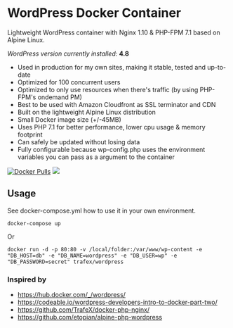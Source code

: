 # WordPress Docker Container

Lightweight WordPress container with Nginx 1.10 & PHP-FPM 7.1 based on Alpine Linux.

_WordPress version currently installed:_ **4.8**

* Used in production for my own sites, making it stable, tested and up-to-date
* Optimized for 100 concurrent users
* Optimized to only use resources when there's traffic (by using PHP-FPM's ondemand PM)
* Best to be used with Amazon Cloudfront as SSL terminator and CDN
* Built on the lightweight Alpine Linux distribution
* Small Docker image size (+/-45MB)
* Uses PHP 7.1 for better performance, lower cpu usage & memory footprint
* Can safely be updated without losing data
* Fully configurable because wp-config.php uses the environment variables you can pass as a argument to the container

[![Docker Pulls](https://img.shields.io/docker/pulls/trafex/wordpress.svg)](https://hub.docker.com/r/trafex/wordpress/) [![](https://images.microbadger.com/badges/image/trafex/wordpress.svg)](https://microbadger.com/images/trafex/wordpress "Get your own image badge on microbadger.com")


## Usage
See docker-compose.yml how to use it in your own environment.

    docker-compose up

Or

    docker run -d -p 80:80 -v /local/folder:/var/www/wp-content -e "DB_HOST=db" -e "DB_NAME=wordpress" -e "DB_USER=wp" -e "DB_PASSWORD=secret" trafex/wordpress

### Inspired by

* https://hub.docker.com/_/wordpress/
* https://codeable.io/wordpress-developers-intro-to-docker-part-two/
* https://github.com/TrafeX/docker-php-nginx/
* https://github.com/etopian/alpine-php-wordpress
